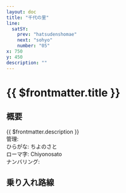 ```yaml
---
layout: doc
title: "千代の里"
line:
  satSY:
    prev: "hatsudenshomae"
    next: "sohyo"
    number: "05"
x: 750
y: 450
description: ""
---
```


# {{ $frontmatter.title }}
<!-- ![駅の写真の説明](駅の写真のURL) -->

## 概要
{{ $frontmatter.description }}  
管理:   
ひらがな: ちよのさと  
ローマ字: Chiyonosato  
ナンバリング: <Numberling />

## 乗り入れ路線
<LineInfo />